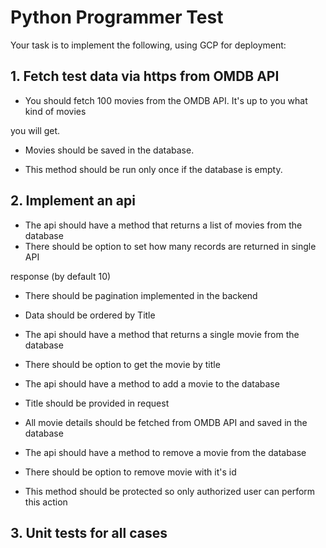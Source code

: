 # Python Programmer Test

Your task is to implement the following, using GCP for deployment:

## 1. Fetch test data via https from OMDB API

- You should fetch 100 movies from the OMDB API. It's up to you what kind of movies

you will get.

- Movies should be saved in the database.

- This method should be run only once if the database is empty.

## 2. Implement an api

- The api should have a method that returns a list of movies from the database
- There should be option to set how many records are returned in single API

response (by default 10)

- There should be pagination implemented in the backend

- Data should be ordered by Title

- The api should have a method that returns a single movie from the database

- There should be option to get the movie by title

- The api should have a method to add a movie to the database

- Title should be provided in request

- All movie details should be fetched from OMDB API and saved in the database

- The api should have a method to remove a movie from the database

- There should be option to remove movie with it's id

- This method should be protected so only authorized user can perform this action

## 3. Unit tests for all cases
